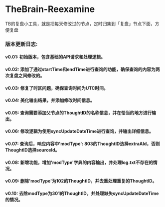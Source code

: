 # TheBrain-Reexamine
TB的复盘小工具，就是把每天修改过的节点，定时归集到「复盘」节点下面，方便复盘

### 版本更新日志:
#### v0.01: 初始版本，包含基础的API请求和处理逻辑。
#### v0.02: 添加了通过startTime和endTime进行查询的功能，确保查询的内容为两次复盘之间修改的。
#### v0.03: 修复了时区问题，确保查询时间为UTC时间。
#### v0.04: 美化输出结果，并添加修改时间信息。
#### v0.05: 查询需要添加父节点的ThoughtID的名称信息，并在恰当的地方进行输出。
#### v0.06: 修改逻辑为使用syncUpdateDateTime进行查询，并输出详细信息。
#### v0.07: 查询后，响应内容中'modType': 803的ThoughtID选择extraAId，否则ThoughtID选择sourceId。
#### v0.08: 新增功能，增加'modType'字典的内容输出，并处理log.txt不存在的情况。
#### v0.09: 删除'modType'为102的ThoughtID，并去重处理重复的ThoughtID。
#### v0.10: 去除modType为301的ThoughtID，并处理缺失syncUpdateDateTime的情况。
